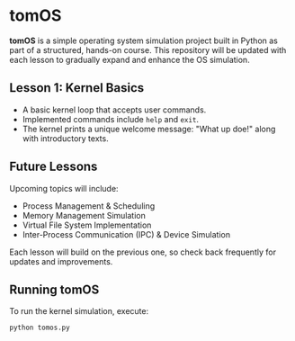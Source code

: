 # tomOS

**tomOS** is a simple operating system simulation project built in Python as part of a structured, hands-on course. This repository will be updated with each lesson to gradually expand and enhance the OS simulation.

## Lesson 1: Kernel Basics
- A basic kernel loop that accepts user commands.
- Implemented commands include `help` and `exit`.
- The kernel prints a unique welcome message: "What up doe!" along with introductory texts.

## Future Lessons
Upcoming topics will include:
- Process Management & Scheduling
- Memory Management Simulation
- Virtual File System Implementation
- Inter-Process Communication (IPC) & Device Simulation

Each lesson will build on the previous one, so check back frequently for updates and improvements.

## Running tomOS
To run the kernel simulation, execute:

```bash
python tomos.py